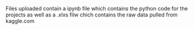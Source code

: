 Files uploaded contain a ipynb file which contains the python code for the projects as well as a .xlxs filw chich contains the raw data pulled from kaggle.com
